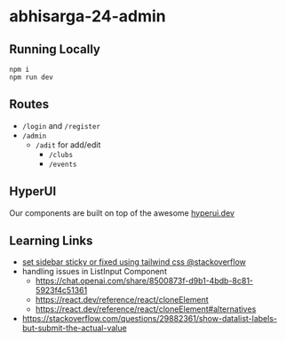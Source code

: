 # abhisarga-24-admin

## Running Locally

```shell
npm i
npm run dev
```

## Routes

-   `/login` and `/register`
-   `/admin`
    -   `/adit` for add/edit
        -   `/clubs`
        -   `/events`

## HyperUI

Our components are built on top of the awesome [hyperui.dev](https://www.hyperui.dev/)

## Learning Links

-   [set sidebar sticky or fixed using tailwind css @stackoverflow](https://stackoverflow.com/a/71129668/15710459)
-   handling issues in ListInput Component
    -   https://chat.openai.com/share/8500873f-d9b1-4bdb-8c81-5923f4c51361
    -   https://react.dev/reference/react/cloneElement
    -   https://react.dev/reference/react/cloneElement#alternatives
-   https://stackoverflow.com/questions/29882361/show-datalist-labels-but-submit-the-actual-value

